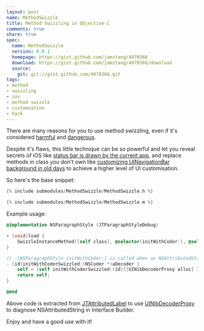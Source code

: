 ```yaml
---
layout: post
name: MethodSwizzle
title: Method Swizzling in Objective-C
comments: true
share: true
spec:
  name: MethodSwizzle
  version: 0.0.1
  homepage: https://gist.github.com/jamztang/4970366
  download: https://gist.github.com/jamztang/4970366/download
  source:
    git: git://gist.github.com/4970366.git
tags: 
- method
- swizzling
- ios
- method swizzle
- customsation
- hack
---
```


There are many reasons for you to use method swizzling, even if it's considered [harmful][1] and [dangerous][2].

Despite it's flaws, this little technique can be so powerful and let you reveal secrets of iOS like [status bar is drawn by the current app][3], and replace methods in class you don't own like [customizing UINavigationBar  background in old days][4] to achieve a higher level of UI customisation.

So here's the base snippet:

```objective-c
{% include submodules/MethodSwizzle/MethodSwizzle.h %}
```

```objective-c
{% include submodules/MethodSwizzle/MethodSwizzle.m %}
```

Example usage:

```objective-c
@implementation NSParagraphStyle (JTParagraphStyleDebug)

+ (void)load {
    SwizzleInstanceMethod([self class], @selector(initWithCoder:), @selector(initWithCoderSwizzled:));
}

// -[NSParagraphStyle initWithCoder:] is called when an NSAttributedString is specified in an UILabel in Interface Builder.
- (id)initWithCoderSwizzled:(NSCoder *)aDecoder {
    self = [self initWithCoderSwizzled:(id)[[UINibDecoderProxy alloc] initWithTarget:aDecoder]];
    return self;
}

@end
```  

Above code is extracted from [JTAttributedLabel][6] to use [UINibDecoderProxy][5] to diagnose NSAttributedString in Interface Builder.

Enjoy and have a good use with it!

[1]:http://zathras.de/angelweb/blog-method-swizzling-considered-harmful.htm

[2]:http://stackoverflow.com/questions/5339276/what-are-the-dangers-of-method-swizzling-in-objective-c

[3]:http://darkdust.net/writings/objective-c/method-swizzling

[4]:http://www.andyshep.org/2011/04/12/uinavigationbar-and-method-swizzling.html

[5]:https://gist.github.com/4466616

[6]:https://github.com/jamztang/JTAttributedLabel

